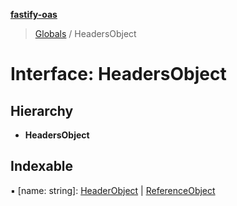 **[fastify-oas](../README.md)**

> [Globals](../README.md) / HeadersObject

# Interface: HeadersObject

## Hierarchy

- **HeadersObject**

## Indexable

▪ [name: string]: [HeaderObject](headerobject.md) \| [ReferenceObject](referenceobject.md)
